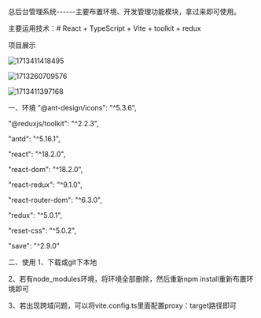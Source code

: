 总后台管理系统------主要布置环境、开发管理功能模块，拿过来即可使用。

主要运用技术：# React + TypeScript + Vite + toolkit + redux 


项目展示

![1713411418495](https://github.com/yididid/react-manage/assets/56509940/5d7e1bbc-f995-4ef1-a009-8337a7f06caa)


![1713260709576](https://github.com/yididid/react-manage/assets/56509940/7a2641f1-e2c9-40cc-b419-0e1d79ccfe19)

![1713411397168](https://github.com/yididid/react-manage/assets/56509940/caa4e05a-0f50-4e38-82b7-89e09f2bb5fd)


一、环境
"@ant-design/icons": "^5.3.6",

"@reduxjs/toolkit": "^2.2.3",

"antd": "^5.16.1",

"react": "^18.2.0",

"react-dom": "^18.2.0",

"react-redux": "^9.1.0",

"react-router-dom": "^6.3.0",

"redux": "^5.0.1",

"reset-css": "^5.0.2",

"save": "^2.9.0"

二、使用
1、下载或git下本地

2、若有node_modules环境，将环境全部删除，然后重新npm install重新布置环境即可

3、若出现跨域问题，可以将vite.config.ts里面配置proxy：target路径即可




